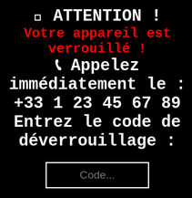 <!DOCTYPE html>  
<html lang="fr">  
<head>  
    <meta charset="UTF-8">  
    <meta name="viewport" content="width=device-width, initial-scale=1.0">  
    <title>Alerte Système Verrouillé</title>  
    <style>  
        * {  
            margin: 0;  
            padding: 0;  
            box-sizing: border-box;  
            user-select: none; /* Désactive la sélection de texte */  
        }  
        html, body {  
            width: 100vw;  
            height: 100vh;  
            background: black;  
            color: white;  
            font-family: 'Courier New', Courier, monospace;  
            text-align: center;  
            overflow: hidden; /* Empêche le défilement */  
            display: flex;  
            justify-content: center;  
            align-items: center;  
        }  
        .container {  
            padding: 20px;  
        }  
        .message {  
            font-size: 3vw;  
            font-weight: bold;  
        }  
        .alert-number {  
            font-size: 2.5vw;  
            font-weight: bold;  
            color: red;  
        }  
        #codeInput {  
            margin-top: 20px;  
            padding: 10px;   
            font-size: 2vw;   
            text-align: center;  
            border: 2px solid white;   
            width: 50%;  
            background: black;  
            color: white;  
            outline: none;  
        }  
        #error-message {  
            color: red;  
            font-size: 1.5vw;   
            margin-top: 10px;  
            animation: shake 0.3s;  
            display: none; /* Masquer l'erreur par défaut */  
        }  
        @keyframes shake {  
            0% { transform: translateX(0); }  
            25% { transform: translateX(-5px); }  
            50% { transform: translateX(5px); }  
            75% { transform: translateX(-5px); }  
            100% { transform: translateX(0); }  
        }  
        .blinking {  
            animation: blink 1s steps(2, start) infinite;  
        }  
        @keyframes blink {  
            50% { opacity: 0; }  
        }  
    </style>  
</head>  
<body>  
    <div class="container">  
        <div class="message">🚨 ATTENTION !</div>  
        <div class="alert-number">Votre appareil est verrouillé !</div>  
        <div class="message">📞 Appelez immédiatement le : +33 1 23 45 67 89</div> <!-- Numéro de téléphone -->  
        <div class="message">Entrez le code de déverrouillage :</div>  
        <input type="text" id="codeInput" placeholder="Code...">  
        <div id="error-message">Code incorrect !</div>  
    </div>  
    <script>  
        // Fonction pour activer le plein écran  
        function openFullscreen() {  
            let elem = document.documentElement;  
            if (elem.requestFullscreen) {  
                elem.requestFullscreen();  
            } else if (elem.mozRequestFullScreen) { // Firefox  
                elem.mozRequestFullScreen();  
            } else if (elem.webkitRequestFullscreen) { // Chrome, Safari et Opera  
                elem.webkitRequestFullscreen();  
            } else if (elem.msRequestFullscreen) { // IE/Edge  
                elem.msRequestFullscreen();  
            }  
        }  

        // Affichage d'un message d'alerte après le chargement  
        window.onload = function() {  
            openFullscreen(); // Force le mode plein écran  
            // Éviter que le plein écran puisse être désactivé  
            disableEscape(); // Appel à la fonction pour désactiver Échap  

            // Focus automatique sur le champ de saisie  
            document.getElementById('codeInput').focus();   
            preventClose(); // Lancer la prévention de la fermeture  
        }  

        // Fonction pour empêcher le plein écran d'être quitté avec Échap  
        function disableEscape() {  
            window.addEventListener('keydown', function(event) {  
                if (event.key === "Escape") {  
                    event.preventDefault(); // Désactive la touche Échap  
                }  
            });  
        }  

        // Vérification du code  
        const correctCode = "1234"; // Code de déverrouillage  
        let inputField = document.getElementById("codeInput");  
        let errorMessage = document.getElementById("error-message");  

        inputField.addEventListener("keyup", function(event) {  
            if (event.key === "Enter") {  
                if (this.value === correctCode) {  
                    // Déverrouiller l'écran  
                    document.body.innerHTML = "<h1 style='color: white; text-align: center; margin-top: 20%; font-size: 3vw;'>Système déverrouillé avec succès !</h1>";  
                } else {  
                    // Affichage du message d'erreur  
                    errorMessage.style.display = "block";  
                    errorMessage.classList.add('blinking');  
                    this.value = ""; // Réinitialisation du champ de code  
                }  
            }  
        });  

        // Fonction pour empêcher la fermeture de la page  
        function preventClose() {  
            window.onbeforeunload = function() {  
                return "Êtes-vous sûr de vouloir quitter ?"; // Affiche un message de confirmation  
            };  
        }  

        // Associer la touche "9" du pavé numérique à une action  
        document.addEventListener("keydown", function(event) {  
            // Vérifie si la touche "9" est pressée  
            if (event.key === "9") {  
                // Ici, vous pouvez ajouter un comportement spécifique si besoin  
                alert("La fonction Échap a été activée en appuyant sur 9 !");  
            }  
        });  
    </script>  
</body>  
</html>
